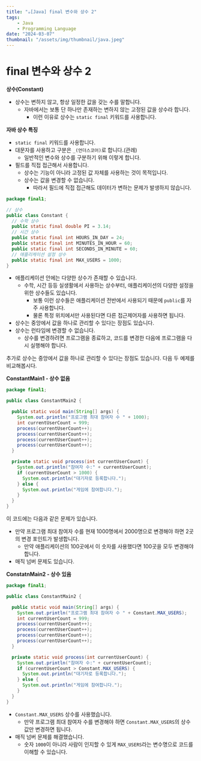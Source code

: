 ```yaml
---
title: "☕️[Java] final 변수와 상수 2"
tags:
    - Java
    - Programming Language
date: "2024-03-07"
thumbnail: "/assets/img/thumbnail/java.jpeg"
---
```


# final 변수와 상수 2

**상수(Constant)**
* 상수는 변하지 않고, 항상 일정한 값을 갖는 수를 말합니다.
    * 자바에서는 보통 단 하나만 존재하는 변하지 않는 고정된 값을 상수라 합니다.
        * 이런 이유로 상수는 `static final` 키워드를 사용합니다.

**자바 상수 특징**
* `static final` 키워드를 사용합니다.
* 대문자를 사용하고 구분은 `_(언더스코어)`로 합니다.(관례)
    * 일반적인 변수와 상수를 구분하기 위해 이렇게 합니다.
* 필드를 직접 접근해서 사용합니다.
    * 상수는 기능이 아니라 고정된 값 자체를 사용하는 것이 목적입니다.
    * 상수는 값을 변경할 수 없습니다.
        * 따라서 필드에 직접 접근해도 데이터가 변하는 문제가 발생하지 않습니다.

```java
package final1;

// 상수
public class Constant {
  // 수학 상수
  public static final double PI = 3.14;
  // 시간 상수
  public static final int HOURS_IN_DAY = 24;
  public static final int MINUTES_IN_HOUR = 60;
  public static final int SECONDS_IN_MINUTE = 60;
  // 애플리케이션 설정 상수
  public static final int MAX_USERS = 1000;
}
```

* 애플리케이션 안에는 다양한 상수가 존재할 수 있습니다.
    * 수학, 시간 등등 실생활에서 사용하는 상수부터, 애플리케이션의 다양한 설정을 위한 상수들도 있습니다.
        * 보통 이런 상수들은 애플리케이션 전반에서 사용되기 때문에 `public`를 자주 사용합니다.
        * 물론 특정 위치에서만 사용된다면 다른 접근제어자를 사용하면 됩니다.
* 상수는 중앙에서 값을 하나로 관리할 수 있다는 장점도 있습니다.
* 상수는 런타임에 변경할 수 없습니다.
    * 상수를 변경하려면 프로그램을 종료하고, 코드를 변경한 다음에 프로그램을 다시 실행해야 합니다.

추가로 상수는 중앙에서 값을 하나로 관리할 수 있다는 장점도 있습니다.
다음 두 예제를 비교해봅시다.

**ConstantMain1 - 상수 없음**
```java
package final1;

public class ConstantMain2 {

  public static void main(String[] args) {
    System.out.println("프로그램 최대 참여자 수 " + 1000);
    int currentUserCount = 999;
    process(currentUserCount++);
    process(currentUserCount++);
    process(currentUserCount++);
    process(currentUserCount++);
  }

  private static void process(int currentUserCount) {
    System.out.println("참여자 수:" + currentUserCount);
    if (currentUserCount > 1000) {
      System.out.println("대기자로 등록합니다.");
    } else {
      System.out.println("게임에 참여합니다.");
    }
  }
}
```
이 코드에는 다음과 같은 문제가 있습니다.

* 만약 프로그램 최대 참여자 수를 현재 1000명에서 2000명으로 변경해야 하면 2곳의 변경 포인트가 발생합니다.
    * 만약 애플리케이션의 100곳에서 이 숫자를 사용했다면 100곳을 모두 변경해야 합니다.
* 매직 넘버 문제도 있습니다.

**ConstatnMain2 - 상수 있음**
```java
package final1;

public class ConstantMain2 {

  public static void main(String[] args) {
    System.out.println("프로그램 최대 참여자 수 " + Constant.MAX_USERS);
    int currentUserCount = 999;
    process(currentUserCount++);
    process(currentUserCount++);
    process(currentUserCount++);
    process(currentUserCount++);
  }

  private static void process(int currentUserCount) {
    System.out.println("참여자 수:" + currentUserCount);
    if (currentUserCount > Constant.MAX_USERS) {
      System.out.println("대기자로 등록합니다.");
    } else {
      System.out.println("게임에 참여합니다.");
    }
  }
}
```
* `Constant.MAX_USERS` 상수를 사용했습니다.
    * 만약 프로그램 최대 참여자 수를 변경해야 하면 `Constant.MAX_USERS`의 상수 값만 변경하면 됩니다.
* 매직 넘버 문제를 해결했습니다.
    * 숫자 `1000`이 아니라 사람이 인지할 수 있게 `MAX_USERS`라는 변수명으로 코드를 이해할 수 있습니다.
